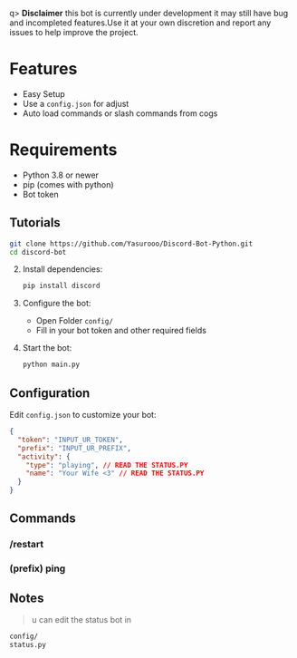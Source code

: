 q> **Disclaimer**
this bot is currently under development it may still have bug and incompleted features.Use it at your own discretion and report any issues to help improve the project.

# Features
- Easy Setup
- Use a `config.json` for adjust
- Auto load commands or slash commands from cogs

# Requirements
- Python 3.8 or newer
- pip (comes with python)
- Bot token

## Tutorials
   ```bash
   git clone https://github.com/Yasurooo/Discord-Bot-Python.git
   cd discord-bot
   ```

2. Install dependencies:
   ```bash
   pip install discord
   ```

3. Configure the bot:
   - Open Folder `config/`
   - Fill in your bot token and other required fields

4. Start the bot:
   ```bash
   python main.py
   ```

## Configuration

Edit `config.json` to customize your bot:

```json
{
  "token": "INPUT_UR_TOKEN",
  "prefix": "INPUT_UR_PREFIX",
  "activity": {
    "type": "playing", // READ THE STATUS.PY
    "name": "Your Wife <3" // READ THE STATUS.PY
  }
}
```

## Commands

### /restart
### (prefix) ping





## Notes

> u can edit the status bot in

```bash
config/
status.py
```
